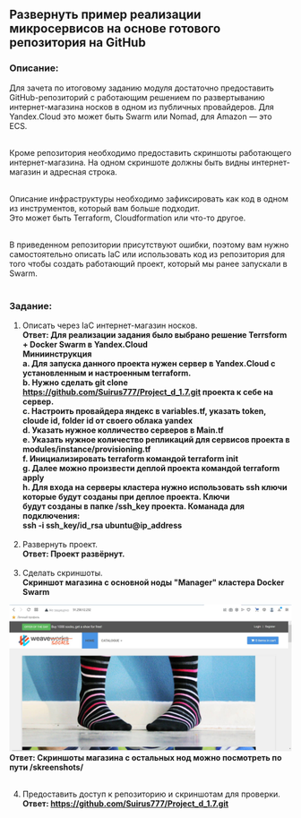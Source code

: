 <h2>Развернуть пример реализации микросервисов на основе готового репозитория на GitHub</h2>
<h3>Описание:</h3>

Для зачета по итоговому заданию модуля достаточно предоставить GitHub-репозиторий с работающим решением по развертыванию интернет-магазина носков
в одном из публичных провайдеров. Для Yandex.Сloud это может быть Swarm или Nomad, для Amazon — это ECS.<br><br>

Кроме репозитория необходимо предоставить скриншоты работающего интернет-магазина. На одном скриншоте должны быть видны интернет-магазин
и адресная строка.<br><br>

Описание инфраструктуры необходимо зафиксировать как код в одном из инструментов, который вам больше подходит.<br>
Это может быть Terraform, Cloudformation или что-то другое.<br><br>

В приведенном репозитории присутствуют ошибки, поэтому вам нужно самостоятельно описать IaC или использовать код из репозитория для того чтобы создать
работающий проект, который мы ранее запускали в Swarm.<br><br>

<h3>Задание:</h3>

1. Описать через IaC интернет-магазин носков.<br>
<b>Ответ: Для реализации задания было выбрано решение Terrsform + Docker Swarm в Yandex.Сloud <br>
Миниинструкция <br>
a. Для запуска данного проекта нужен сервер в Yandex.Сloud с установленным и настроенным terraform. <br>
b. Нужно сделать git clone https://github.com/Suirus777/Project_d_1.7.git проекта к себе на сервер. <br>
c. Настроить провайдера яндекс в variables.tf, указать token, cloude id, folder id от своего облака yandex <br>
d. Указать нужное колличество серверов в Main.tf <br>
e. Указать нужное количество репликаций для сервисов проекта в modules/instance/provisioning.tf <br>
f. Инициализировать terraform командой terraform init  <br>
g. Далее можно произвести деплой проекта командой terraform apply   <br>
h. Для входа на серверы кластера нужно использовать ssh ключи которые будут созданы при деплое проекта. Ключи <br>
будут созданы в папке /ssh_key проекта. Команада для подключения: <br>
ssh -i ssh_key/id_rsa ubuntu@ip_address </b><br><br>
2. Развернуть проект. <br>
<b>Ответ: Проект развёрнут. </b><br><br>
3. Сделать скриншоты.<br>
<b>Скриншот магазина с основной ноды "Manager" кластера Docker Swarm </b> <br>
<img src="https://github.com/Suirus777/Project_d_1.7/blob/master/skreenshots/socks_shop_manager_node.JPG">
<b>Ответ: Cкриншоты магазина с остальных нод можно посмотреть по пути /skreenshots/  </b><br><br>

4. Предоставить доступ к репозиторию и скриншотам для проверки. <br>
<b>Ответ: https://github.com/Suirus777/Project_d_1.7.git  </b><br><br>
